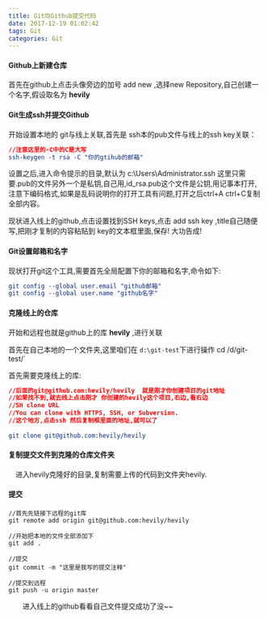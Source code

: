 ```yaml
---
title: Git向Github提交代码
date: 2017-12-19 01:02:42
tags: Git
categories: Git
---
```


#### Github上新建仓库

首先在github上点击头像旁边的加号 add new ,选择new Repository,自己创建一个名字,假设取名为 **hevily**

#### Git生成ssh并提交Github

开始设置本地的 git与线上关联,首先是 ssh本的pub文件与线上的ssh key关联：

```cmake
//注意这里的-C中的C是大写
ssh-keygen -t rsa -C "你的gtihub的邮箱"
```

<!--more-->

设置之后,进入命令提示的目录,默认为 c:\Users\Administrator\.ssh 这里只需要.pub的文件另外一个是私钥,自己用,id_rsa.pub这个文件是公钥,用记事本打开,注意下编码格式,如果是乱码说明你的打开工具有问题,打开之后ctrl+A  ctrl+C复制全部内容。

现状进入线上的github,点击设置找到SSH keys,点击 add ssh key ,title自己随便写,把刚才复制的内容粘贴到 key的文本框里面,保存! 大功告成!　

#### Git设置邮箱和名字

现状打开git这个工具,需要首先全局配置下你的邮箱和名字,命令如下:

```cmake
git config --global user.email "github邮箱"
git config --global user.name "github名字"
```

#### 克隆线上的仓库

开始和远程也就是github上的库 **hevily** ,进行关联

首先在自己本地的一个文件夹,这里咱们在 `d:\git-test`下进行操作 cd /d/git-test/`

首先需要克隆线上的库:

```cmake
//后面的git@github.com:hevily/hevily  就是刚才你创建项目的git地址
//如果找不到,就去线上点击刚才 你创建的hevily这个项目,右边,看右边 
//SH clone URL
//You can clone with HTTPS, SSH, or Subversion.
//这个地方,点击ssh 然后复制框里面的地址,就可以了
 
git clone git@github.com:hevily/hevily
```

#### 复制提交文件到克隆的仓库文件夹

　进入hevily克隆好的目录,复制需要上传的代码到文件夹hevily.

####    提交

```
//首先先链接下远程的git库
git remote add origin git@github.com:hevily/hevily
 
//开始把本地的文件全部添加下
git add .
 
//提交
git commit -m "这里是我写的提交注释"
 
//提交到远程
git push -u origin master
```

　　进入线上的github看看自己文件提交成功了没~~